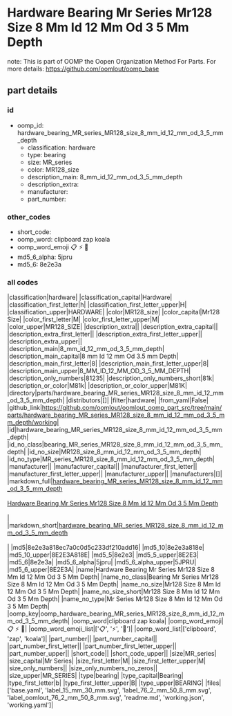 # Hardware Bearing Mr Series Mr128 Size 8 Mm Id 12 Mm Od 3 5 Mm Depth  

note: This is part of OOMP the Oopen Organization Method For Parts. For more details: https://github.com/oomlout/oomp_base

##  part details





### id
* oomp_id: hardware_bearing_MR_series_MR128_size_8_mm_id_12_mm_od_3_5_mm_depth
  * classification: hardware
  * type: bearing
  * size: MR_series
  * color: MR128_size
  * description_main: 8_mm_id_12_mm_od_3_5_mm_depth
  * description_extra: 
  * manufacturer: 
  * part_number: 

### other_codes
* short_code: 
* oomp_word: clipboard zap koala
* oomp_word_emoji :clipboard: :zap: :koala:
* md5_6_alpha: 5jpru
* md5_6: 8e2e3a

### all codes 
|classification|hardware|
|classification_capital|Hardware|
|classification_first_letter|h|
|classification_first_letter_upper|H|
|classification_upper|HARDWARE|
|color|MR128_size|
|color_capital|Mr128 Size|
|color_first_letter|M|
|color_first_letter_upper|M|
|color_upper|MR128_SIZE|
|description_extra||
|description_extra_capital||
|description_extra_first_letter||
|description_extra_first_letter_upper||
|description_extra_upper||
|description_main|8_mm_id_12_mm_od_3_5_mm_depth|
|description_main_capital|8 mm Id 12 mm Od 3.5 mm Depth|
|description_main_first_letter|8|
|description_main_first_letter_upper|8|
|description_main_upper|8_MM_ID_12_MM_OD_3_5_MM_DEPTH|
|description_only_numbers|81235|
|description_only_numbers_short|81k|
|description_or_color|M81k|
|description_or_color_upper|M81K|
|directory|parts/hardware_bearing_MR_series_MR128_size_8_mm_id_12_mm_od_3_5_mm_depth|
|distributors|[]|
|filter|hardware|
|from_yaml|False|
|github_link|https://github.com/oomlout/oomlout_oomp_part_src/tree/main/parts/hardware_bearing_MR_series_MR128_size_8_mm_id_12_mm_od_3_5_mm_depth/working|
|id|hardware_bearing_MR_series_MR128_size_8_mm_id_12_mm_od_3_5_mm_depth|
|id_no_class|bearing_MR_series_MR128_size_8_mm_id_12_mm_od_3_5_mm_depth|
|id_no_size|MR128_size_8_mm_id_12_mm_od_3_5_mm_depth|
|id_no_type|MR_series_MR128_size_8_mm_id_12_mm_od_3_5_mm_depth|
|manufacturer||
|manufacturer_capital||
|manufacturer_first_letter||
|manufacturer_first_letter_upper||
|manufacturer_upper||
|manufacturers|[]|
|markdown_full|[hardware_bearing_MR_series_MR128_size_8_mm_id_12_mm_od_3_5_mm_depth](https://github.com/oomlout/oomlout_oomp_part_src/tree/main/parts/hardware_bearing_MR_series_MR128_size_8_mm_id_12_mm_od_3_5_mm_depth/working)<br>[](https://github.com/oomlout/oomlout_oomp_part_src/tree/main/parts/hardware_bearing_MR_series_MR128_size_8_mm_id_12_mm_od_3_5_mm_depth/working)<br>[Hardware Bearing Mr Series Mr128 Size 8 Mm Id 12 Mm Od 3 5 Mm Depth](https://github.com/oomlout/oomlout_oomp_part_src/tree/main/parts/hardware_bearing_MR_series_MR128_size_8_mm_id_12_mm_od_3_5_mm_depth/working)<br><br>|
|markdown_short|[hardware_bearing_MR_series_MR128_size_8_mm_id_12_mm_od_3_5_mm_depth](https://github.com/oomlout/oomlout_oomp_part_src/tree/main/parts/hardware_bearing_MR_series_MR128_size_8_mm_id_12_mm_od_3_5_mm_depth/working)<br><br>|
|md5|8e2e3a818ec7a0c0d5c233df210add16|
|md5_10|8e2e3a818e|
|md5_10_upper|8E2E3A818E|
|md5_5|8e2e3|
|md5_5_upper|8E2E3|
|md5_6|8e2e3a|
|md5_6_alpha|5jpru|
|md5_6_alpha_upper|5JPRU|
|md5_6_upper|8E2E3A|
|name|Hardware Bearing Mr Series Mr128 Size 8 Mm Id 12 Mm Od 3 5 Mm Depth|
|name_no_class|Bearing Mr Series Mr128 Size 8 Mm Id 12 Mm Od 3 5 Mm Depth|
|name_no_size|Mr128 Size 8 Mm Id 12 Mm Od 3 5 Mm Depth|
|name_no_size_short|Mr128 Size 8 Mm Id 12 Mm Od 3 5 Mm Depth|
|name_no_type|Mr Series Mr128 Size 8 Mm Id 12 Mm Od 3 5 Mm Depth|
|oomp_key|oomp_hardware_bearing_MR_series_MR128_size_8_mm_id_12_mm_od_3_5_mm_depth|
|oomp_word|clipboard zap koala|
|oomp_word_emoji|:clipboard: :zap: :koala:|
|oomp_word_emoji_list|[':clipboard:', ':zap:', ':koala:']|
|oomp_word_list|['clipboard', 'zap', 'koala']|
|part_number||
|part_number_capital||
|part_number_first_letter||
|part_number_first_letter_upper||
|part_number_upper||
|short_code||
|short_code_upper||
|size|MR_series|
|size_capital|Mr Series|
|size_first_letter|M|
|size_first_letter_upper|M|
|size_only_numbers||
|size_only_numbers_no_zeros||
|size_upper|MR_SERIES|
|type|bearing|
|type_capital|Bearing|
|type_first_letter|b|
|type_first_letter_upper|B|
|type_upper|BEARING|
|files|['base.yaml', 'label_15_mm_30_mm.svg', 'label_76_2_mm_50_8_mm.svg', 'label_oomlout_76_2_mm_50_8_mm.svg', 'readme.md', 'working.json', 'working.yaml']|
